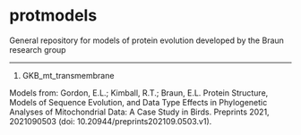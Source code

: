 # protmodels
General repository for models of protein evolution developed by the Braun research group

------------------------------------------------------------
1) GKB_mt_transmembrane

Models from:
Gordon, E.L.; Kimball, R.T.; Braun, E.L. Protein Structure, Models of Sequence Evolution, and Data Type Effects in Phylogenetic Analyses of Mitochondrial Data: A Case Study in Birds. Preprints 2021, 2021090503 (doi: 10.20944/preprints202109.0503.v1).
